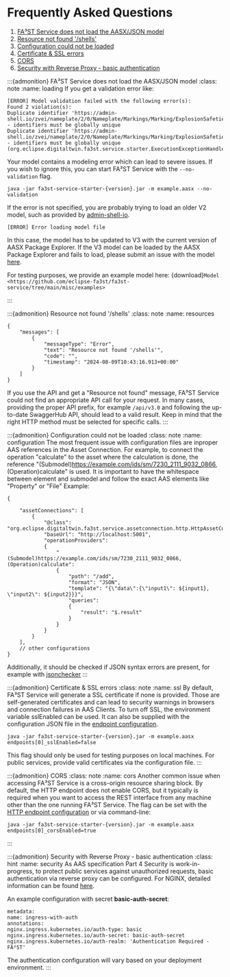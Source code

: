 # Frequently Asked Questions

1. [FA³ST Service does not load the AASX/JSON model](#loading)
2. [Resource not found '/shells'](#resources)
3. [Configuration could not be loaded](#configuration)
4. [Certificate & SSL errors](#ssl)
5. [CORS](#cors)
6. [Security with Reverse Proxy - basic authentication](#security)

:::{admonition} FA³ST Service does not load the AASX/JSON model
:class: note
:name: loading
If you get a validation error like:

```
[ERROR] Model validation failed with the following error(s):
Found 2 violation(s):
Duplicate identifier 'https://admin-shell.io/zvei/nameplate/2/0/Nameplate/Markings/Marking/ExplosionSafeties/ExplosionSafety/SpecificConditionsForUse' - identifiers must be globally unique
Duplicate identifier 'https://admin-shell.io/zvei/nameplate/2/0/Nameplate/Markings/Marking/ExplosionSafeties/ExplosionSafety/IncompleteDevice' - identifiers must be globally unique (org.eclipse.digitaltwin.fa3st.service.starter.ExecutionExceptionHandler)
```

Your model contains a modeling error which can lead to severe issues.
If you wish to ignore this, you can start FA³ST Service with the `--no-validation` flag.

```
java -jar fa3st-service-starter-{version}.jar -m example.aasx --no-validation
```

If the error is not specified, you are probably trying to load an older V2 model, such as provided by [admin-shell-io](https://admin-shell-io.com/samples/).

```
[ERROR] Error loading model file
```

In this case, the model has to be updated to V3 with the current version of AASX Package Explorer. If the V3 model can be loaded by the AASX Package Explorer and fails to load, please submit an issue with the model [here](https://github.com/eclipse-fa3st/fa3st-service/issues/new/choose).

For testing purposes, we provide an example model here: {download}`Model <https://github.com/eclipse-fa3st/fa3st-service/tree/main/misc/examples>`

:::

:::{admonition} Resource not found '/shells'
:class: note
:name: resources

```{code-block} json
{
    "messages": [
        {
            "messageType": "Error",
            "text": "Resource not found '/shells'",
            "code": "",
            "timestamp": "2024-08-09T10:43:16.913+00:00"
        }
    ]
}
```

If you use the API and get a "Resource not found" message, FA³ST Service could not find an appropriate API call for your request.
In many cases, providing the proper API prefix, for example `/api/v3.0` and following the up-to-date SwaggerHub API, should lead to a valid result.
Keep in mind that the right HTTP method must be selected for specific calls.
:::

:::{admonition} Configuration could not be loaded
:class: note
:name: configuration
The most frequent issue with configuration files are inproper AAS references in the Asset Connection.
For example, to connect the operation "calculate" to the asset where the calculation is done, the reference "(Submodel)https://example.com/ids/sm/7230_2111_9032_0866, (Operation)calculate" is used.
It is important to have the whitespace between element and submodel and follow the exact AAS elements like "Property" or "File"
Example:

```{code-block} json
{

    "assetConnections": [
        {
            "@class": "org.eclipse.digitaltwin.fa3st.service.assetconnection.http.HttpAssetConnection",
            "baseUrl": "http://localhost:5001",
            "operationProviders":
            {
                "(Submodel)https://example.com/ids/sm/7230_2111_9032_0866, (Operation)calculate":
                {
                    "path": "/add",
                    "format": "JSON",
                    "template": "{\"data\":{\"input1\": ${input1}, \"input2\": ${input2}}}",
                    "queries":
                    {
                        "result": "$.result"
                    }
                }
            }
        }
    ],
    // other configurations
}
```

Additionally, it should be checked if JSON syntax errors are present, for example with [jsonchecker](https://jsonchecker.com/)
:::

:::{admonition} Certificate & SSL errors
:class: note
:name: ssl
By default, FA³ST Service will generate a SSL certificate if none is provided. Those are self-generated certificates and can lead to security warnings in browsers and connection failures in AAS Clients.
To turn off SSL, the environment variable sslEnabled can be used. It can also be supplied with the configuration JSON file in the [endpoint configuration](#endpoint-http).

```{code-block} console
java -jar fa3st-service-starter-{version}.jar -m example.aasx endpoints[0]_sslEnabled=false
```

This flag should only be used for testing purposes on local machines. For public services, provide valid certificates via the configuration file.
:::

:::{admonition} CORS
:class: note
:name: cors
Another common issue when accessing FA³ST Service is a cross-origin resource sharing block.
By default, the HTTP endpoint does not enable CORS, but it typically is required when you want to access the REST interface from any machine other than the one running FA³ST Service.
The flag can be set with the [HTTP endpoint configuration](#endpoint-http) or via command-line:

```{code-block} console
java -jar fa3st-service-starter-{version}.jar -m example.aasx endpoints[0]_corsEnabled=true
```

:::

:::{admonition} Security with Reverse Proxy - basic authentication
:class: hint
:name: security
As AAS specification Part 4 Security is work-in-progress, to protect public services against unauthorized requests, basic authentication via reverse proxy can be configured.
For NGINX, detailed information can be found [here](https://kubernetes.github.io/ingress-nginx/examples/auth/basic/).

An example configuration with secret <b>basic-auth-secret</b>:

```{code-block} yaml
metadata:
name: ingress-with-auth
annotations:
nginx.ingress.kubernetes.io/auth-type: basic
nginx.ingress.kubernetes.io/auth-secret: basic-auth-secret
nginx.ingress.kubernetes.io/auth-realm: 'Authentication Required - FA³ST'
```

The authentication configuration will vary based on your deployment environment.
:::
